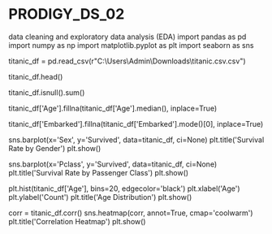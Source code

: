 # PRODIGY_DS_02
data cleaning and exploratory data analysis (EDA)
import pandas as pd
import numpy as np
import matplotlib.pyplot as plt
import seaborn as sns


titanic_df = pd.read_csv(r"C:\Users\Admin\Downloads\titanic.csv.csv")

titanic_df.head()


titanic_df.isnull().sum()


titanic_df['Age'].fillna(titanic_df['Age'].median(), inplace=True)


titanic_df['Embarked'].fillna(titanic_df['Embarked'].mode()[0], inplace=True)

sns.barplot(x='Sex', y='Survived', data=titanic_df, ci=None)
plt.title('Survival Rate by Gender')
plt.show()

sns.barplot(x='Pclass', y='Survived', data=titanic_df, ci=None)
plt.title('Survival Rate by Passenger Class')
plt.show()

plt.hist(titanic_df['Age'], bins=20, edgecolor='black')
plt.xlabel('Age')
plt.ylabel('Count')
plt.title('Age Distribution')
plt.show()

corr = titanic_df.corr()
sns.heatmap(corr, annot=True, cmap='coolwarm')
plt.title('Correlation Heatmap')
plt.show()



